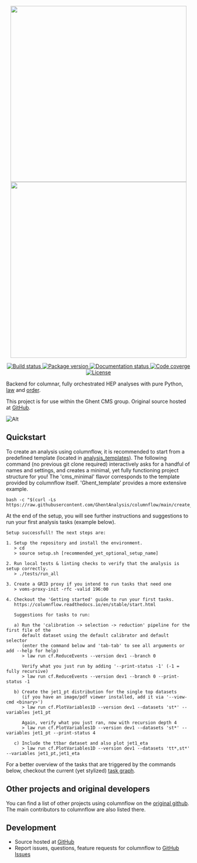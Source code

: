 <!-- marker-before-logo -->

<p align="center">
  <img src="https://media.githubusercontent.com/media/columnflow/columnflow/master/assets/logo_dark.png#gh-light-mode-only" width="480" />
  <img src="https://media.githubusercontent.com/media/columnflow/columnflow/master/assets/logo_bright.png#gh-dark-mode-only" width="480" />
</p>

<!-- marker-after-logo -->

<!-- marker-before-badges -->

<p align="center">
  <a href="https://github.com/columnflow/columnflow/actions/workflows/lint_and_test.yaml">
    <img alt="Build status" src="https://github.com/columnflow/columnflow/actions/workflows/lint_and_test.yaml/badge.svg" />
  </a>
  <a href="https://pypi.python.org/pypi/columnflow">
    <img alt="Package version" src="https://img.shields.io/pypi/v/columnflow.svg?style=flat" />
  </a>
  <a href="http://columnflow.readthedocs.io">
    <img alt="Documentation status" src="https://readthedocs.org/projects/columnflow/badge/?version=stable" />
  </a>
  <a href="https://codecov.io/gh/columnflow/columnflow">
    <img alt="Code coverge" src="https://codecov.io/gh/columnflow/columnflow/branch/master/graph/badge.svg?token=33FLINPXFP" />
  </a>
  <a href="https://github.com/columnflow/columnflow/blob/master/LICENSE">
    <img alt="License" src="https://img.shields.io/github/license/columnflow/columnflow.svg" />
  </a>
</p>

<!-- marker-after-badges -->

<!-- marker-before-header -->

Backend for columnar, fully orchestrated HEP analyses with pure Python, [law](https://github.com/riga/law) and [order](https://github.com/riga/order).

This project is for use within the Ghent CMS group. Original source hosted at [GitHub](https://github.com/columnflow/columnflow).

<!-- marker-after-header -->

<!-- marker-before-note -->

<!-- marker-after-note -->

<!-- marker-before-analytics -->

![Alt](https://repobeats.axiom.co/api/embed/8cca127835f18d377e3a691220ae296ac9c80d49.svg "Columnflow Ghent analytics")

<!-- marker-after-analytics -->

<!-- marker-before-body -->

## Quickstart

To create an analysis using columnflow, it is recommended to start from a predefined template (located in [analysis_templates](https://github.com/GhentAnalysis/columnflow/tree/main/analysis_templates)).
The following command (no previous git clone required) interactively asks for a handful of names and settings, and creates a minimal, yet fully functioning project structure for you!
The 'cms_minimal' flavor corresponds to the template provided by columnflow itself. 'Ghent_template' provides a more extensive example.

```shell
bash -c "$(curl -Ls https://raw.githubusercontent.com/GhentAnalysis/columnflow/main/create_analysis.sh)"
```

At the end of the setup, you will see further instructions and suggestions to run your first analysis tasks (example below).

```
Setup successfull! The next steps are:

1. Setup the repository and install the environment.
   > cd
   > source setup.sh [recommended_yet_optional_setup_name]

2. Run local tests & linting checks to verify that the analysis is setup correctly.
   > ./tests/run_all

3. Create a GRID proxy if you intend to run tasks that need one
   > voms-proxy-init -rfc -valid 196:00

4. Checkout the 'Getting started' guide to run your first tasks.
   https://columnflow.readthedocs.io/en/stable/start.html

   Suggestions for tasks to run:

   a) Run the 'calibration -> selection -> reduction' pipeline for the first file of the
      default dataset using the default calibrator and default selector
      (enter the command below and 'tab-tab' to see all arguments or add --help for help)
      > law run cf.ReduceEvents --version dev1 --branch 0

      Verify what you just run by adding '--print-status -1' (-1 = fully recursive)
      > law run cf.ReduceEvents --version dev1 --branch 0 --print-status -1

   b) Create the jet1_pt distribution for the single top datasets
      (if you have an image/pdf viewer installed, add it via '--view-cmd <binary>')
      > law run cf.PlotVariables1D --version dev1 --datasets 'st*' --variables jet1_pt

      Again, verify what you just ran, now with recursion depth 4
      > law run cf.PlotVariables1D --version dev1 --datasets 'st*' --variables jet1_pt --print-status 4

   c) Include the ttbar dataset and also plot jet1_eta
      > law run cf.PlotVariables1D --version dev1 --datasets 'tt*,st*' --variables jet1_pt,jet1_eta
```

For a better overview of the tasks that are triggered by the commands below, checkout the current (yet stylized) [task graph](https://github.com/columnflow/columnflow/wiki#default-task-graph).


## Other projects and original developers

You can find a list of other projects using columnflow on the [original github](https://github.com/columnflow/columnflow). 
The main contributors to columnflow are also listed there.

## Development

- Source hosted at [GitHub](https://github.com/columnflow/columnflow)
- Report issues, questions, feature requests for columnflow to [GitHub Issues](https://github.com/columnflow/columnflow/issues)

<!-- marker-after-body -->
